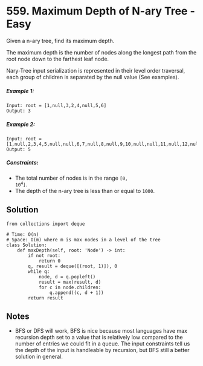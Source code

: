 # 559. Maximum Depth of N-ary Tree - Easy

Given a n-ary tree, find its maximum depth.

The maximum depth is the number of nodes along the longest path from the root node down to the farthest leaf node.

Nary-Tree input serialization is represented in their level order traversal, each group of children is separated by the null value (See examples).

##### Example 1:

```
Input: root = [1,null,3,2,4,null,5,6]
Output: 3
```

##### Example 2:

```
Input: root = [1,null,2,3,4,5,null,null,6,7,null,8,null,9,10,null,null,11,null,12,null,13,null,null,14]
Output: 5
```

##### Constraints:

- The total number of nodes is in the range <code>[0, 10<sup>4</sup>]</code>.
- The depth of the n-ary tree is less than or equal to `1000`.

## Solution

```
from collections import deque

# Time: O(n)
# Space: O(m) where m is max nodes in a level of the tree
class Solution:
    def maxDepth(self, root: 'Node') -> int:
        if not root:
            return 0
        q, result = deque([(root, 1)]), 0
        while q:
            node, d = q.popleft()
            result = max(result, d)
            for c in node.children:
                q.append((c, d + 1))
        return result
```

## Notes
- BFS or DFS will work, BFS is nice because most languages have max recursion depth set to a value that is relatively low compared to the number of entries we could fit in a queue. The input constraints tell us the depth of the input is handleable by recursion, but BFS still a better solution in general.